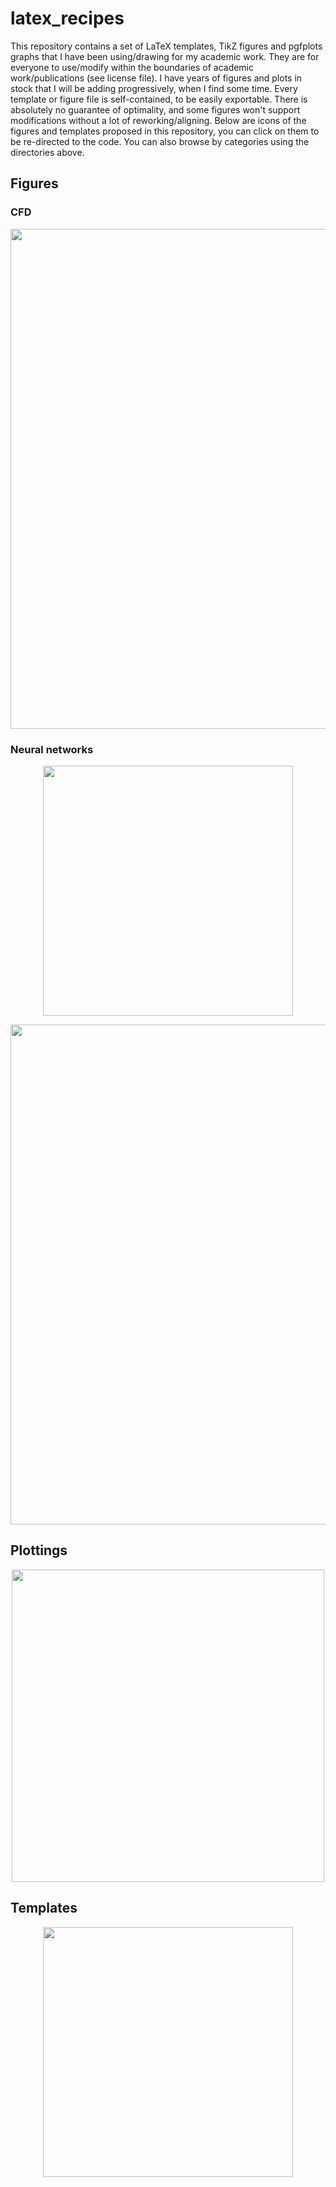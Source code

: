 # latex_recipes

This repository contains a set of LaTeX templates, TikZ figures and pgfplots graphs that I have been using/drawing for my academic work.
They are for everyone to use/modify within the boundaries of academic work/publications (see license file). I have years of figures and plots in stock that I will be adding progressively, when I find some time. Every template or figure file is self-contained, to be easily exportable. There is absolutely no guarantee of optimality, and some figures won't support modifications without a lot of reworking/aligning. Below are icons of the figures and templates proposed in this repository, you can click on them to be re-directed to the code. You can also browse by categories using the directories above.

## Figures

### CFD

<p align="center">
  <a href="https://github.com/jviquerat/latex_recipes/blob/master/cfd/turek/turek.tex"><img width="800" alt="" src="https://user-images.githubusercontent.com/44053700/113163245-43eb7a00-9240-11eb-9a70-ce833ba74e0f.jpg"></a>
</p>

### Neural networks

<p align="center">
  <img width="400" alt="" src="https://user-images.githubusercontent.com/44053700/113108146-f6055080-9204-11eb-9bd7-a678ed60adff.jpg">
</p>

<p align="center">
  <img width="800" alt="" src="https://user-images.githubusercontent.com/44053700/113161848-0d612f80-923f-11eb-8009-d2985adcb344.jpg">
</p>

## Plottings

<p align="center">
  <img width="500" alt="" src="https://user-images.githubusercontent.com/44053700/114903812-75a33a00-9e17-11eb-8e34-33b3d3e7c6f1.jpg">
</p>

## Templates

<p align="center">
  <img width="400" alt="" src="https://user-images.githubusercontent.com/44053700/113108793-a7a48180-9205-11eb-826e-b4514c8b542f.jpg">
</p>

